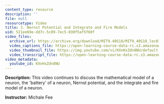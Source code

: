 ```yaml
---
content_type: resource
description: ''
file: null
resourcetype: Video
title: 3. Nernst Potential and Integrate and Fire Models
uid: 521ee69e-dd7c-5c09-7ec5-030f5af5f60f
video_files:
  archive_url: https://archive.org/download/MIT9.40S18/MIT9_40S18_lec03_300k.mp4
  video_captions_file: https://open-learning-course-data-rc.s3.amazonaws.com/9-40-introduction-to-neural-computation-spring-2018/5d84df1082e35a208f66d55ac2eb088e_KXnHxZdn8NU.vtt
  video_thumbnail_file: https://img.youtube.com/vi/KXnHxZdn8NU/default.jpg
  video_transcript_file: https://open-learning-course-data-rc.s3.amazonaws.com/9-40-introduction-to-neural-computation-spring-2018/95292c38c1b181f8f721e17f5e981c4e_KXnHxZdn8NU.pdf
video_metadata:
  youtube_id: KXnHxZdn8NU
---
```


**Description:** This video continues to discuss the mathematical model of a neuron, the 'battery' of a neuron, Nernst potential, and the integrate and fire model of a neuron.

**Instructor:** Michale Fee